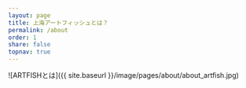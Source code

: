 ```yaml
---
layout: page
title: 上海アートフィッシュとは？
permalink: /about
order: 1
share: false
topnav: true
---
```


![ARTFISHとは]({{ site.baseurl }}/image/pages/about/about_artfish.jpg)